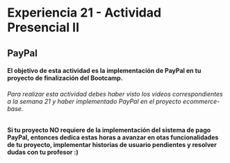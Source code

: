 # Experiencia 21 - Actividad Presencial II
## PayPal

#### El objetivo de esta actividad es la implementación de PayPal en tu proyecto de finalización del Bootcamp.

###### Para realizar esta actividad debes haber visto los videos correspondientes a la semana 21 y haber implementado PayPal en el proyecto ecommerce-base.

#### Si tu proyecto NO requiere de la implementación del sistema de pago PayPal, entonces dedica estas horas a avanzar en otas funcionalidades de tu proyecto, implementar historias de usuario pendientes y resolver dudas con tu profesor :)